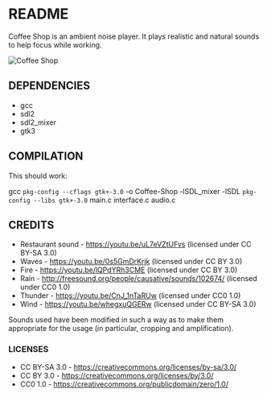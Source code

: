 # README
Coffee Shop is an ambient noise player. It plays realistic and natural sounds to help focus while working.

![Coffee Shop](https://cloud.githubusercontent.com/assets/25088746/26285181/a118970e-3e42-11e7-9998-3ceb9360bc3d.png)

## DEPENDENCIES
- gcc
- sdl2
- sdl2_mixer
- gtk3

## COMPILATION
This should work:

gcc `pkg-config --cflags gtk+-3.0` -o Coffee-Shop -lSDL_mixer -lSDL `pkg-config --libs gtk+-3.0` main.c interface.c audio.c


## CREDITS

- Restaurant sound - https://youtu.be/uL7eVZtUFvs (licensed under CC BY-SA 3.0)
- Waves - https://youtu.be/0s5GmDrKrjk (licensed under CC BY 3.0)
- Fire - https://youtu.be/lQPdYRh3CME (licensed under CC BY 3.0)
- Rain - http://freesound.org/people/causative/sounds/102674/ (licensed under CC0 1.0)
- Thunder - https://youtu.be/CnJ_1nTaRUw (licensed under CC0 1.0)
- Wind - https://youtu.be/whegxuQGERw (licensed under CC BY-SA 3.0)

Sounds used have been modified in such a way as to make them appropriate for the usage (in particular, cropping and amplification).

### LICENSES
- CC BY-SA 3.0 - https://creativecommons.org/licenses/by-sa/3.0/
- CC BY 3.0 - https://creativecommons.org/licenses/by/3.0/
- CC0 1.0 - https://creativecommons.org/publicdomain/zero/1.0/
